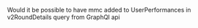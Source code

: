 Would it be possible to have mmc added to UserPerformances in v2RoundDetails query from GraphQl api 